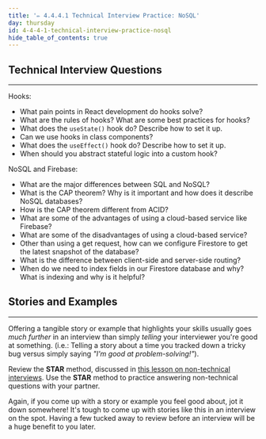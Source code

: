 ```yaml
---
title: '✏️ 4.4.4.1 Technical Interview Practice: NoSQL'
day: thursday
id: 4-4-4-1-technical-interview-practice-nosql
hide_table_of_contents: true
---
```


## Technical Interview Questions
---

Hooks:

* What pain points in React development do hooks solve?
* What are the rules of hooks? What are some best practices for hooks?
* What does the `useState()` hook do? Describe how to set it up.
* Can we use hooks in class components?
* What does the `useEffect()` hook do? Describe how to set it up.
* When should you abstract stateful logic into a custom hook?

NoSQL and Firebase:

* What are the major differences between SQL and NoSQL?
* What is the CAP theorem? Why is it important and how does it describe NoSQL databases?
* How is the CAP theorem different from ACID?
* What are some of the advantages of using a cloud-based service like Firebase?
* What are some of the disadvantages of using a cloud-based service?
* Other than using a get request, how can we configure Firestore to get the latest snapshot of the database?
* What is the difference between client-side and server-side routing?
* When do we need to index fields in our Firestore database and why? What is indexing and why is it helpful?

## Stories and Examples
<hr />

Offering a tangible story or example that highlights your skills usually goes _much further_ in an interview than simply _telling_ your interviewer you're good at something. (i.e.: Telling a story about a time you tracked down a tricky bug versus simply saying _"I'm good at problem-solving!"_).

Review the **STAR** method, discussed in [this lesson on non-technical interviews](../../marketing-yourself/preparing-for-job-interviews/non-technical-interview). Use the **STAR** method to practice answering non-technical questions with your partner.

Again, if you come up with a story or example you feel good about, jot it down somewhere! It's tough to come up with stories like this in an interview on the spot. Having a few tucked away to review before an interview will be a huge benefit to you later.
